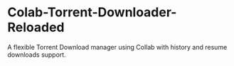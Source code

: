 # Colab-Torrent-Downloader-Reloaded
A flexible Torrent Download manager using Collab with history and resume downloads support.
